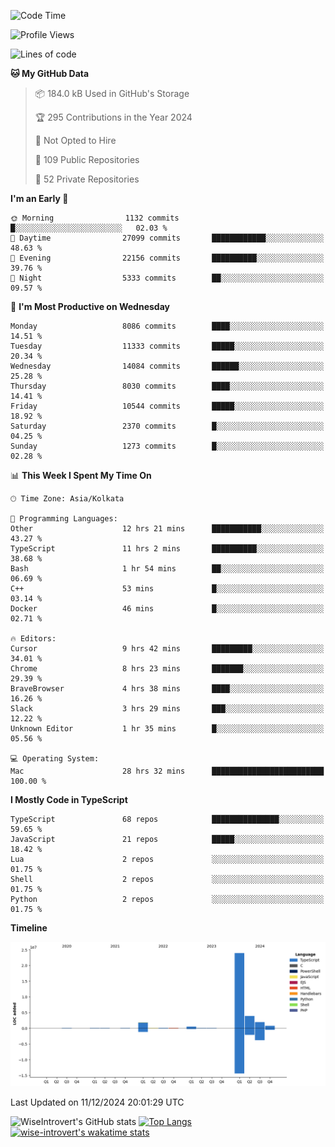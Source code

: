 <!--START_SECTION:waka-->
![Code Time](http://img.shields.io/badge/Code%20Time-1%2C951%20hrs%2056%20mins-blue)

![Profile Views](http://img.shields.io/badge/Profile%20Views-0-blue)

![Lines of code](https://img.shields.io/badge/From%20Hello%20World%20I%27ve%20Written-33.6%20million%20lines%20of%20code-blue)

**🐱 My GitHub Data** 

> 📦 184.0 kB Used in GitHub's Storage 
 > 
> 🏆 295 Contributions in the Year 2024
 > 
> 🚫 Not Opted to Hire
 > 
> 📜 109 Public Repositories 
 > 
> 🔑 52 Private Repositories 
 > 
**I'm an Early 🐤** 

```text
🌞 Morning                1132 commits        █░░░░░░░░░░░░░░░░░░░░░░░░   02.03 % 
🌆 Daytime                27099 commits       ████████████░░░░░░░░░░░░░   48.63 % 
🌃 Evening                22156 commits       ██████████░░░░░░░░░░░░░░░   39.76 % 
🌙 Night                  5333 commits        ██░░░░░░░░░░░░░░░░░░░░░░░   09.57 % 
```
📅 **I'm Most Productive on Wednesday** 

```text
Monday                   8086 commits        ████░░░░░░░░░░░░░░░░░░░░░   14.51 % 
Tuesday                  11333 commits       █████░░░░░░░░░░░░░░░░░░░░   20.34 % 
Wednesday                14084 commits       ██████░░░░░░░░░░░░░░░░░░░   25.28 % 
Thursday                 8030 commits        ████░░░░░░░░░░░░░░░░░░░░░   14.41 % 
Friday                   10544 commits       █████░░░░░░░░░░░░░░░░░░░░   18.92 % 
Saturday                 2370 commits        █░░░░░░░░░░░░░░░░░░░░░░░░   04.25 % 
Sunday                   1273 commits        █░░░░░░░░░░░░░░░░░░░░░░░░   02.28 % 
```


📊 **This Week I Spent My Time On** 

```text
🕑︎ Time Zone: Asia/Kolkata

💬 Programming Languages: 
Other                    12 hrs 21 mins      ███████████░░░░░░░░░░░░░░   43.27 % 
TypeScript               11 hrs 2 mins       ██████████░░░░░░░░░░░░░░░   38.68 % 
Bash                     1 hr 54 mins        ██░░░░░░░░░░░░░░░░░░░░░░░   06.69 % 
C++                      53 mins             █░░░░░░░░░░░░░░░░░░░░░░░░   03.14 % 
Docker                   46 mins             █░░░░░░░░░░░░░░░░░░░░░░░░   02.71 % 

🔥 Editors: 
Cursor                   9 hrs 42 mins       █████████░░░░░░░░░░░░░░░░   34.01 % 
Chrome                   8 hrs 23 mins       ███████░░░░░░░░░░░░░░░░░░   29.39 % 
BraveBrowser             4 hrs 38 mins       ████░░░░░░░░░░░░░░░░░░░░░   16.26 % 
Slack                    3 hrs 29 mins       ███░░░░░░░░░░░░░░░░░░░░░░   12.22 % 
Unknown Editor           1 hr 35 mins        █░░░░░░░░░░░░░░░░░░░░░░░░   05.56 % 

💻 Operating System: 
Mac                      28 hrs 32 mins      █████████████████████████   100.00 % 
```

**I Mostly Code in TypeScript** 

```text
TypeScript               68 repos            ███████████████░░░░░░░░░░   59.65 % 
JavaScript               21 repos            █████░░░░░░░░░░░░░░░░░░░░   18.42 % 
Lua                      2 repos             ░░░░░░░░░░░░░░░░░░░░░░░░░   01.75 % 
Shell                    2 repos             ░░░░░░░░░░░░░░░░░░░░░░░░░   01.75 % 
Python                   2 repos             ░░░░░░░░░░░░░░░░░░░░░░░░░   01.75 % 
```



**Timeline**

![Lines of Code chart](https://raw.githubusercontent.com/wise-introvert/wise-introvert/master/assets/bar_graph.png)


 Last Updated on 11/12/2024 20:01:29 UTC
<!--END_SECTION:waka-->

![WiseIntrovert's GitHub stats](https://github-readme-stats.vercel.app/api?username=wise-introvert&count_private=true&show_icons=true)
[![Top Langs](https://github-readme-stats.vercel.app/api/top-langs/?username=wise-introvert&langs_count=10)](https://github.com/anuraghazra/github-readme-stats)
[![wise-introvert's wakatime stats](https://github-readme-stats.vercel.app/api/wakatime?username=wiseintrovert)](https://github.com/anuraghazra/github-readme-stats)
